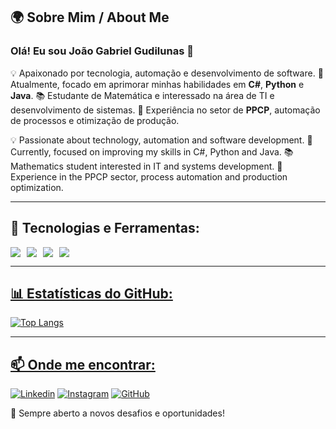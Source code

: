 ## 🌍 Sobre Mim / About Me

### Olá! Eu sou João Gabriel Gudilunas 👋

💡 Apaixonado por tecnologia, automação e desenvolvimento de software.
🎯 Atualmente, focado em aprimorar minhas habilidades em **C#**, **Python** e **Java**.
📚 Estudante de Matemática e interessado na área de TI e desenvolvimento de sistemas.
💼 Experiência no setor de **PPCP**, automação de processos e otimização de produção.

💡 Passionate about technology, automation and software development. 
🎯 Currently, focused on improving my skills in C#, Python and Java. 
📚 Mathematics student interested in IT and systems development. 
💼 Experience in the PPCP sector, process automation and production optimization.

---

## 🚀 Tecnologias e Ferramentas:

<div style="display: flex; flex-wrap: wrap; gap: 10px;">
    <a href="https://dev.java/">
        <img src="https://img.shields.io/badge/Java-ED8B00?style=for-the-badge&logo=openjdk&logoColor=white" />
    </a>
    <a href="https://learn.microsoft.com/en-us/dotnet/csharp/">
        <img src="https://img.shields.io/badge/C%23-239120?style=for-the-badge&logo=c-sharp&logoColor=white" />
    </a>
    <a href="https://www.python.org/doc/">
        <img src="https://img.shields.io/badge/Python-3776AB?style=for-the-badge&logo=python&logoColor=white" />
    </a>
    <a href="https://developer.mozilla.org/en-US/docs/Web/JavaScript">
        <img src="https://img.shields.io/badge/JavaScript-F7DF1E?style=for-the-badge&logo=javascript&logoColor=black" />

</div>

---

## 📊 Estatísticas do GitHub:

![Top Langs](https://github-readme-stats.vercel.app/api/top-langs/?username=Joao-gudi&layout=compact&theme=radical)

---

## 📫 Onde me encontrar:

[![Linkedin](https://img.shields.io/badge/LinkedIn-0077B5?style=for-the-badge&logo=linkedin&logoColor=white)](https://www.linkedin.com/in/jo%C3%A3o-gabriel-gudilunas-21402624a/)
[![Instagram](https://img.shields.io/badge/Instagram-E4405F?style=for-the-badge&logo=instagram&logoColor=white)](https://www.instagram.com/joao_gudilunas/)
[![GitHub](https://img.shields.io/badge/GitHub-100000?style=for-the-badge&logo=github&logoColor=white)](https://github.com/Joao-gudi)

🚀 Sempre aberto a novos desafios e oportunidades!
